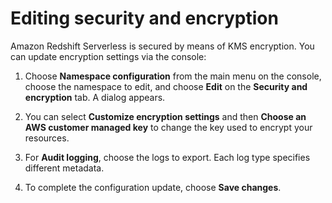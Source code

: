 # Editing security and encryption<a name="serverless-console-configuration-edit-network-settings"></a>

Amazon Redshift Serverless is secured by means of KMS encryption\. You can update encryption settings via the console:

1. Choose **Namespace configuration** from the main menu on the console, choose the namespace to edit, and choose **Edit** on the **Security and encryption** tab\. A dialog appears\.

1. You can select **Customize encryption settings** and then **Choose an AWS customer managed key** to change the key used to encrypt your resources\.

1. For **Audit logging**, choose the logs to export\. Each log type specifies different metadata\.

1. To complete the configuration update, choose **Save changes**\.